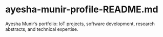 # ayesha-munir-profile-README.md
Ayesha Munir’s portfolio: IoT projects, software development, research abstracts, and technical expertise.
